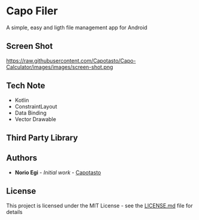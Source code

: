 # Capo Filer

A simple, easy and ligth file management app for Android

## Screen Shot

https://raw.githubusercontent.com/Capotasto/Capo-Calculator/images/images/screen-shot.png

## Tech Note
- Kotlin
- ConstraintLayout
- Data Binding
- Vector Drawable

## Third Party Library

## Authors

* **Norio Egi** - *Initial work* - [Capotasto](https://github.com/Capotasto)

## License

This project is licensed under the MIT License - see the [LICENSE.md](LICENSE.md) file for details
